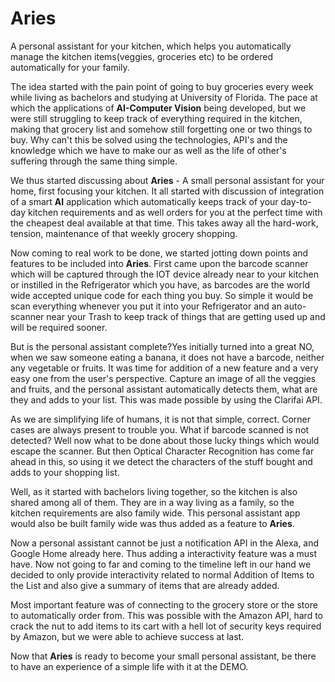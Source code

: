 # Aries

A personal assistant for your kitchen, which helps you automatically manage the kitchen items(veggies, groceries etc) to be ordered automatically for your family.

The idea started with the pain point of going to buy groceries every week while living as bachelors and studying at University of Florida. The pace at which the applications of **AI-Computer Vision** being developed, but we were still struggling to keep track of everything required in the kitchen, making that grocery list and somehow still forgetting one or two things to buy. Why can't this be solved using the technologies, API's and the knowledge which we have to make our as well as the life of other's suffering through the same thing simple.

We thus started discussing about **Aries** - A small personal assistant for your home, first focusing your kitchen. It all started with discussion of integration of a smart **AI** application which automatically keeps track of your day-to-day kitchen requirements and as well orders for you at the perfect time with the cheapest deal available at that time. This takes away all the hard-work, tension, maintenance of that weekly grocery shopping.

Now coming to real work to be done, we started jotting down points and features to be included into **Aries**. First came upon the barcode scanner which will be captured through the IOT device already near to your kitchen or instilled in the Refrigerator which you have, as barcodes are the world wide accepted unique code for each thing you buy. So simple it would be scan everything whenever you put it into your Refrigerator and an auto-scanner near your Trash to keep track of things that are getting used up and will be required sooner.

But is the personal assistant complete?Yes initially turned into a great NO, when we saw someone eating a banana, it does not have a barcode, neither any vegetable or fruits. It was time for addition of a new feature and a very easy one from the user's perspective. Capture an image of all the veggies and fruits, and the personal assistant automatically detects them, what are they and adds to your list. This was made possible by using the Clarifai API.

As we are simplifying life of humans, it is not that simple, correct. Corner cases are always present to trouble you. What if barcode scanned is not detected? Well now what to be done about those lucky things which would escape the scanner. But then Optical Character Recognition has come far ahead in this, so using it we detect the characters of the stuff bought and adds to your shopping list.

Well, as it started with bachelors living together, so the kitchen is also shared among all of them. They are in a way living as a family, so the kitchen requirements are also family wide. This personal assistant app would also be built family wide was thus added as a feature to **Aries**.

Now a personal assistant cannot be just a notification API in the Alexa, and Google Home already here. Thus adding a interactivity feature was a must have. Now not going to far and coming to the timeline left in our hand we decided to only provide interactivity related to normal Addition of Items to the List and also give a summary of items that are already added.

Most important feature was of connecting to the grocery store or the store to automatically order from. This was possible with the Amazon API, hard to crack the nut to add items to its cart with a hell lot of security keys required by Amazon, but we were able to achieve success at last.

Now that **Aries** is ready to become your small personal assistant, be there to have an experience of a simple life with it at the DEMO.
